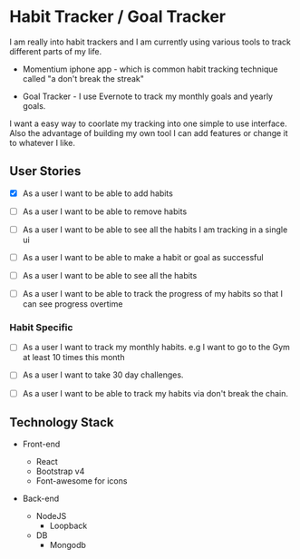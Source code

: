 # Habit Tracker / Goal Tracker

I am really into habit trackers and I am currently using various tools to track different parts of my life.

- Momentium iphone app - which is common habit tracking technique called "a don't break the streak"

- Goal Tracker - I use Evernote to track my monthly goals and yearly goals. 

I want a easy way to coorlate my tracking into one simple to use interface. Also the advantage of building my own tool I can add features or change it to whatever I like.

## User Stories

- [X] As a user I want to be able to add habits

- [ ] As a user I want to be able to remove habits

- [ ] As a user I want to be able to see all the habits I am tracking in a single ui

- [ ] As a user I want to be able to make a habit or goal as successful

- [ ] As a user I want to be able to see all the habits

- [ ] As a user I want to be able to track the progress of my habits so that I can see progress overtime


### Habit Specific
- [ ] As a user I want to track my monthly habits. e.g I want to go to the Gym at least 10 times this month

- [ ] As a user I want to take 30 day challenges.

- [ ] As a user I want to be able to track my habits via don't break the chain.

## Technology Stack

* Front-end
    * React
    * Bootstrap v4
    * Font-awesome for icons

* Back-end
    * NodeJS 
        * Loopback 
    * DB
        * Mongodb 
